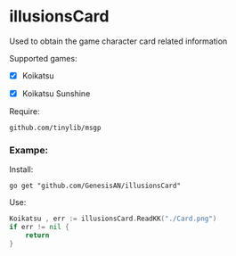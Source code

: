 # illusionsCard

Used to obtain the game character card related information



Supported games:

- [x] Koikatsu 

- [x] Koikatsu Sunshine

Require:

```
github.com/tinylib/msgp
```

### Exampe:

Install:

```shell
go get "github.com/GenesisAN/illusionsCard"
```

Use:

```go
Koikatsu , err := illusionsCard.ReadKK("./Card.png")
if err != nil {
    return
}
```


